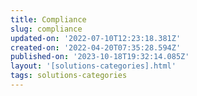 ```yaml
---
title: Compliance
slug: compliance
updated-on: '2022-07-10T12:23:18.381Z'
created-on: '2022-04-20T07:35:28.594Z'
published-on: '2023-10-18T19:32:14.085Z'
layout: '[solutions-categories].html'
tags: solutions-categories
---
```



